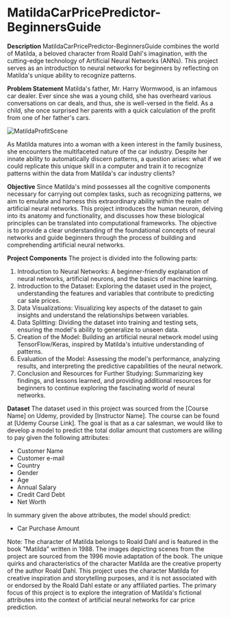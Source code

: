 # MatildaCarPricePredictor-BeginnersGuide

**Description**
MatildaCarPricePredictor-BeginnersGuide combines the world of Matilda, a beloved character from Roald Dahl's imagination, with the cutting-edge technology of Artificial Neural Networks (ANNs). This project serves as an introduction to neural networks for beginners by reflecting on Matilda's unique ability to recognize patterns.

**Problem Statement**
Matilda's father, Mr. Harry Wormwood, is an infamous car dealer. Ever since she was a young child, she has overheard various conversations on car deals, and thus, she is well-versed in the field. As a child, she once surprised her parents with a quick calculation of the profit from one of her father's cars. 

![MatildaProfitScene](https://github.com/haniya-ali/MatildaCarPricePredictor-BeginnersGuide/assets/79181650/1eb8a02d-e168-4bf7-afd7-8bb468ec0c9e)

As Matilda matures into a woman with a keen interest in the family business, she encounters the multifaceted nature of the car industry. Despite her innate ability to automatically discern patterns, a question arises: what if we could replicate this unique skill in a computer and train it to recognize patterns within the data from Matilda's car industry clients?

**Objective**
Since Matilda's mind possesses all the cognitive components necessary for carrying out complex tasks, such as recognizing patterns, we aim to emulate and harness this extraordinary ability within the realm of artificial neural networks. This project introduces the human neuron, delving into its anatomy and functionality, and discusses how these biological principles can be translated into computational frameworks. The objective is to provide a clear understanding of the foundational concepts of neural networks and guide beginners through the process of building and comprehending artificial neural networks.

**Project Components**
The project is divided into the following parts:

1. Introduction to Neural Networks: A beginner-friendly explanation of neural networks, artificial neurons, and the basics of machine learning.
2. Introduction to the Dataset: Exploring the dataset used in the project, understanding the features and variables that contribute to predicting car sale prices.
3. Data Visualizations: Visualizing key aspects of the dataset to gain insights and understand the relationships between variables.
4. Data Splitting: Dividing the dataset into training and testing sets, ensuring the model's ability to generalize to unseen data.
5. Creation of the Model: Building an artificial neural network model using TensorFlow/Keras, inspired by Matilda's intuitive understanding of patterns.
5. Evaluation of the Model: Assessing the model's performance, analyzing results, and interpreting the predictive capabilities of the neural network.
6. Conclusion and Resources for Further Studying: Summarizing key findings, and lessons learned, and providing additional resources for beginners to continue exploring the fascinating world of neural networks.

**Dataset** 
The dataset used in this project was sourced from the [Course Name] on Udemy, provided by [Instructor Name]. The course can be found at [Udemy Course Link].
The goal is that as a car salesman, we would like to develop a model to predict the total dollar amount that customers are willing to pay given the following attributes: 
- Customer Name
- Customer e-mail
- Country
- Gender
- Age
- Annual Salary 
- Credit Card Debt 
- Net Worth 

In summary given the above attributes, the model should predict: 
- Car Purchase Amount



Note: The character of Matilda belongs to Roald Dahl and is featured in the book "Matilda" written in 1988. The images depicting scenes from the project are sourced from the 1996 movie adaptation of the book. The unique quirks and characteristics of the character Matilda are the creative property of the author Roald Dahl. This project uses the character Matilda for creative inspiration and storytelling purposes, and it is not associated with or endorsed by the Roald Dahl estate or any affiliated parties. The primary focus of this project is to explore the integration of Matilda's fictional attributes into the context of artificial neural networks for car price prediction.

